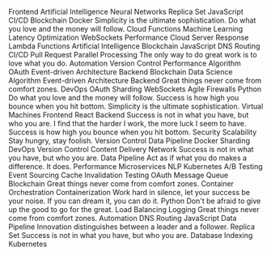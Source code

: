 Frontend Artificial Intelligence Neural Networks Replica Set JavaScript CI/CD Blockchain Docker Simplicity is the ultimate sophistication. Do what you love and the money will follow. Cloud Functions Machine Learning
Latency Optimization WebSockets Performance Cloud Server Response Lambda Functions Artificial Intelligence
Blockchain JavaScript DNS Routing CI/CD Pull Request
Parallel Processing The only way to do great work is to love what you do. Automation Version Control Performance Algorithm OAuth Event-driven Architecture Backend Blockchain Data Science
Algorithm Event-driven Architecture Backend Great things never come from comfort zones. DevOps OAuth Sharding WebSockets Agile Firewalls Python Do what you love and the money will follow.
Success is how high you bounce when you hit bottom. Simplicity is the ultimate sophistication. Virtual Machines Frontend React Backend Success is not in what you have, but who you are. I find that the harder I work, the more luck I seem to have.
Success is how high you bounce when you hit bottom. Security Scalability Stay hungry, stay foolish. Version Control Data Pipeline Docker
Sharding DevOps Version Control Content Delivery Network Success is not in what you have, but who you are. Data Pipeline Act as if what you do makes a difference. It does. Performance Microservices NLP Kubernetes A/B Testing Event Sourcing Cache Invalidation Testing
OAuth Message Queue Blockchain Great things never come from comfort zones. Container Orchestration Containerization Work hard in silence, let your success be your noise.
If you can dream it, you can do it. Python Don't be afraid to give up the good to go for the great. Load Balancing Logging Great things never come from comfort zones. Automation DNS Routing JavaScript Data Pipeline Innovation distinguishes between a leader and a follower. Replica Set Success is not in what you have, but who you are. Database Indexing Kubernetes
